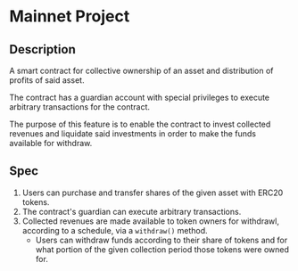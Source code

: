 # Mainnet Project

## Description

A smart contract for collective ownership of an asset and distribution of profits of said asset.

The contract has a guardian account with special privileges to execute arbitrary transactions for the contract.

The purpose of this feature is to enable the contract to invest collected revenues and liquidate said investments in order to make the funds available for withdraw.

## Spec

1. Users can purchase and transfer shares of the given asset with ERC20 tokens.
2. The contract's guardian can execute arbitrary transactions.
3. Collected revenues are made available to token owners for withdrawl, according to a schedule, via a `withdraw()` method.
   - Users can withdraw funds according to their share of tokens and for what portion of the given collection period those tokens were owned for.
